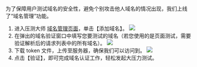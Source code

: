 为了保障用户测试域名的安全性，避免个别攻击他人域名的情况出现，我们上线了“域名管理”功能。

1. 进入压测大师 [域名管理页面](https://console.cloud.tencent.com/wetest/master/domain)，单击【添加域名】。
![](https://mc.qcloudimg.com/static/img/db191fb1e76e45d756ff0a542df89cac/image.png)
2. 在弹出的域名验证窗口中填写您要测试的域名（若您使用的是页面测试，需要验证解析后的请求列表中的所有域名）。
![](https://mc.qcloudimg.com/static/img/60f39ca0687bb93f99f40e9baf43996f/image.png)
3. 下载 token 文件，上传至服务器，确保我们可以访问到。
![](https://mc.qcloudimg.com/static/img/c52ec16f5a006009eb7037099c68b16f/image.png)
4. 点击【验证】，即可完成域名认证工作，轻松发起大压力测试。
